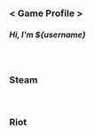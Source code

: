 


### < Game Profile >   

##### Hi, I'm ${username}   

<br>

### Steam   

<br>

### Riot   

<br>

